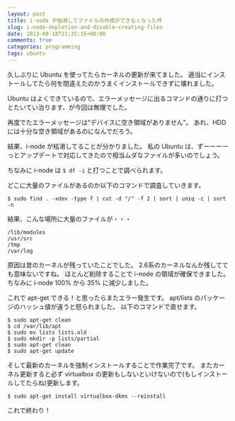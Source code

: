 ```yaml
---
layout: post
title: i-node が枯渇してファイルの作成ができなくなった件
slug: i-node-depletion-and-disable-creating-files
date: 2013-09-18T21:35:15+00:00
comments: true
categories: programming
tags: ubuntu
---
```


久しぶりに Ubuntu を使ってたらカーネルの更新が来てました。
適当にインストールしてたら何を間違えたのかうまくインストールできずに壊れました。

Ubuntu はよくできているので、エラーメッセージに出るコマンドの通りに打つとたいてい治ります、が今回は無理でした。

再度でたエラーメッセージは"デバイスに空き領域がありません"。
あれ、HDDには十分な空き領域があるのになんでだろう。

結果、i-node が枯渇してることが分かりました。
私の Ubuntu は、ずーーーーっとアップデートで対応してきたので相当ムダなファイルが多いのでしょう。

ちなみに i-node は `$ df -i` と打つことで調べられます。

どこに大量のファイルがあるのか以下のコマンドで調査していきます。

    $ sudo find . -xdev -type f | cut -d "/" -f 2 | sort | uniq -c | sort -n

結果、こんな場所に大量のファイルが・・・

    /lib/modules
    /usr/src
    /tmp
    /var/log

原因は昔のカーネルが残っていたことでした。
2.6系のカーネルなんか残してても意味ないですね。
ほとんど削除することで i-node の領域が確保できました。
ちなみに i-node 100% から 35% に減少しました。

これで apt-get できる！と思ったらまたエラー発生です。
apt/lists のパッケージのハッシュ値が違うと怒られました。
以下のコマンドで直せます。

    $ sudo apt-get clean
    $ cd /var/lib/apt
    $ sudo mv lists lists.old
    $ sudo mkdir -p lists/partial
    $ sudo apt-get clean
    $ sudo apt-get update

そして最新のカーネルを強制インストールすることで作業完了です。
またカーネル更新すると必ず virtualbox の更新もしないといけないので(もしインストールしてたらね)更新します。

    $ sudo apt-get install virtualbox-dkms --reinstall

これで終わり！
